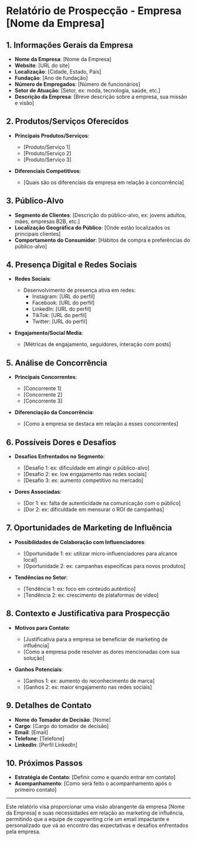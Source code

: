 # Relatório de Prospecção - Empresa [Nome da Empresa]

## 1. Informações Gerais da Empresa

- **Nome da Empresa**: [Nome da Empresa]
- **Website**: [URL do site]
- **Localização**: [Cidade, Estado, País]
- **Fundação**: [Ano de fundação]
- **Número de Empregados**: [Número de funcionários]
- **Setor de Atuação**: [Setor, ex: moda, tecnologia, saúde, etc.]
- **Descrição da Empresa**: [Breve descrição sobre a empresa, sua missão e visão]
  
## 2. Produtos/Serviços Oferecidos

- **Principais Produtos/Serviços**:
  - [Produto/Serviço 1]
  - [Produto/Serviço 2]
  - [Produto/Serviço 3]

- **Diferenciais Competitivos**: 
  - [Quais são os diferenciais da empresa em relação à concorrência]

## 3. Público-Alvo

- **Segmento de Clientes**: [Descrição do público-alvo, ex: jovens adultos, mães, empresas B2B, etc.]
- **Localização Geográfica do Público**: [Onde estão localizados os principais clientes]
- **Comportamento do Consumidor**: [Hábitos de compra e preferências do público-alvo]

## 4. Presença Digital e Redes Sociais

- **Redes Sociais**:
  - Desenvolvimento de presença ativa em redes:
    - Instagram: [URL do perfil]
    - Facebook: [URL do perfil]
    - LinkedIn: [URL do perfil]
    - TikTok: [URL do perfil]
    - Twitter: [URL do perfil]

- **Engajamento/Social Media**:
  - [Métricas de engajamento, seguidores, interação com posts]

## 5. Análise de Concorrência

- **Principais Concorrentes**: 
  - [Concorrente 1]
  - [Concorrente 2]
  - [Concorrente 3]
  
- **Diferenciação da Concorrência**:
  - [Como a empresa se destaca em relação a esses concorrentes]

## 6. Possíveis Dores e Desafios

- **Desafios Enfrentados no Segmento**: 
  - [Desafio 1: ex: dificuldade em atingir o público-alvo]
  - [Desafio 2: ex: low engajamento nas redes sociais]
  - [Desafio 3: ex: aumento competitivo no mercado]

- **Dores Associadas**:
  - [Dor 1: ex: falta de autenticidade na comunicação com o público]
  - [Dor 2: ex: dificuldade em mensurar o ROI de campanhas]

## 7. Oportunidades de Marketing de Influência

- **Possibilidades de Colaboração com Influenciadores**:
  - [Oportunidade 1: ex: utilizar micro-influenciadores para alcance local]
  - [Oportunidade 2: ex: campanhas específicas para novos produtos]

- **Tendências no Setor**:
  - [Tendência 1: ex: foco em conteúdo autêntico]
  - [Tendência 2: ex: crescimento de plataformas de vídeo]

## 8. Contexto e Justificativa para Prospecção

- **Motivos para Contato**:
  - [Justificativa para a empresa se beneficiar de marketing de influência]
  - [Como a empresa pode resolver as dores mencionadas com sua solução]

- **Ganhos Potenciais**:
  - [Ganhos 1: ex: aumento do reconhecimento de marca]
  - [Ganhos 2: ex: maior engajamento nas redes sociais]

## 9. Detalhes de Contato

- **Nome do Tomador de Decisão**: [Nome]
- **Cargo**: [Cargo do tomador de decisão]
- **Email**: [Email]
- **Telefone**: [Telefone]
- **LinkedIn**: [Perfil LinkedIn]

## 10. Próximos Passos

- **Estratégia de Contato**: [Definir como e quando entrar em contato]
- **Acompanhamento**: [Como será feito o acompanhamento após o primeiro contato]

---

Este relatório visa proporcionar uma visão abrangente da empresa [Nome da Empresa] e suas necessidades em relação ao marketing de influência, permitindo que a equipe de copywriting crie um email impactante e personalizado que vá ao encontro das expectativas e desafios enfrentados pela empresa.